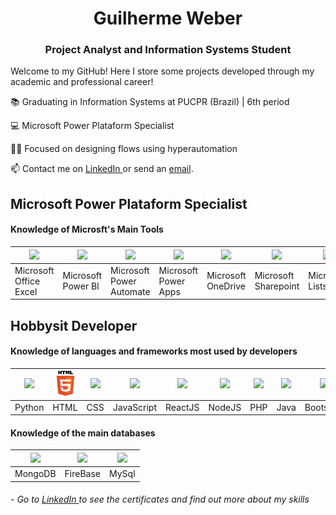 <h1 align="center"> Guilherme Weber </h1>
<h3 align="center"> Project Analyst and Information Systems Student </h3>

<p> Welcome to my GitHub! Here I store some projects developed through my academic and professional career! </p>
<p> 📚 Graduating in Information Systems at PUCPR (Brazil) | 6th period </p>
<p> 💻 Microsoft Power Plataform Specialist </p>
<p> 👨‍💻 Focused on designing flows using hyperautomation </p>
<p> 📫 Contact me on <a href="https://www.linkedin.com/in/weberguilherme/"> LinkedIn </a> or send an <a href="mailto:weber_guilherme@outlook.com"> email</a>. </p>

<h2> Microsoft Power Plataform Specialist </h2>
<h4> Knowledge of Microsft's Main Tools </h4>
<table>
  <thead>
    <th> <img height="40"src="https://download.logo.wine/logo/Microsoft_Excel/Microsoft_Excel-Logo.wine.png"> </th>
    <th> <img height="40"src="https://upload.wikimedia.org/wikipedia/commons/thumb/c/cf/New_Power_BI_Logo.svg/630px-New_Power_BI_Logo.svg.png"></th>
    <th> <img height="40"src="https://cdn.techcommunity.microsoft.com/assets/PowerPlatform/xuPlE1EJ_400x400.png"> </th>
    <th> <img height="40"src="https://summitbajracharya.com.np/wp-content/uploads/2020/10/powerapp-2020-icon-1024x1024.png"> </th>
    <th> <img height="32"src="https://logosmarcas.net/wp-content/uploads/2022/04/OneDrive-Simbolo.png"> </th>
    <th> <img height="40"src="https://upload.wikimedia.org/wikipedia/commons/thumb/e/e1/Microsoft_Office_SharePoint_%282019%E2%80%93present%29.svg/2097px-Microsoft_Office_SharePoint_%282019%E2%80%93present%29.svg.png"> </th>
    <th> <img height="40"src="https://upload.wikimedia.org/wikipedia/commons/thumb/a/ad/Microsoft_Lists_%282020-present%29.svg/1200px-Microsoft_Lists_%282020-present%29.svg.png"> </th>
    <th> <img height="40"src="https://logodownload.org/wp-content/uploads/2021/08/microsoft-teams-logo-1.png"> </th>
    <th> <img height="40"src="https://upload.wikimedia.org/wikipedia/commons/4/49/Microsoft_Bookings_logo.png"> </th>
    <th> <img height="40"src="https://logospng.org/download/microsoft-outlook/logo-microsoft-outlook-1024.png"> </th>
    <th> <img height="40"src="https://upload.wikimedia.org/wikipedia/commons/thumb/5/5f/Microsoft_Office_logo_%282019%E2%80%93present%29.svg/768px-Microsoft_Office_logo_%282019%E2%80%93present%29.svg.png"> </th>
    <th> <img height="40"src="https://cursosbig.com.br/wp-content/uploads/2019/03/logo-visual-basic-net-vb.png.webp"> </th>
    <th> <img height="40"src="https://swimburger.net/media/ppnn3pcl/azure.png"> </th>
  </thead>
  <tr>
    <td> Microsoft Office Excel </td>
    <td> Microsoft Power BI </td>
    <td> Microsoft Power Automate </td>
    <td> Microsoft Power Apps </td>
    <td> Microsoft OneDrive </td>
    <td> Microsoft Sharepoint </td>
    <td> Microsoft Lists </td>
    <td> Microsoft Teams </td>
    <td> Microsoft Bookings </td>
    <td> Microsoft Outlook </td>
    <td> Microsoft Office Package </td>
    <td> Visual Basic Application </td>
    <td> Azure </td>
  </tr>
 </table>


<h2> Hobbysit Developer </h2>
<h4> Knowledge of languages and frameworks most used by developers </h4>
<table>
  <thead>
    <th> <img height="40"src="https://upload.wikimedia.org/wikipedia/commons/thumb/0/0a/Python.svg/2048px-Python.svg.png"> </th>
    <th> <img height="40"src="https://raw.githubusercontent.com/github/explore/80688e429a7d4ef2fca1e82350fe8e3517d3494d/topics/html/html.png"> </th>
    <th> <img height="40"src="https://logodownload.org/wp-content/uploads/2017/04/css-3-logo-1.png"> </th>
    <th> <img height="32"src="https://upload.wikimedia.org/wikipedia/commons/thumb/9/99/Unofficial_JavaScript_logo_2.svg/1024px-Unofficial_JavaScript_logo_2.svg.png"> </th>
    <th> <img height="40"src="https://th.bing.com/th/id/R.66657f5dc34703daceb62cb80cf2f7d4?rik=leC2w0XocKzzXw&riu=http%3a%2f%2fwww.jsweet.org%2fwp-content%2fuploads%2f2016%2f04%2freact-logo-300x289.png&ehk=8VP5WneINrDRKOGLup9KChH5HsoEQWor%2bDYkJIHeRmI%3d&risl=&pid=ImgRaw&r=0"> </th>
    <th> <img height="40"src="https://upload.wikimedia.org/wikipedia/commons/thumb/d/d9/Node.js_logo.svg/590px-Node.js_logo.svg.png"> </th>
    <th> <img height="40"src="http://pngimg.com/uploads/php/php_PNG35.png"> </th>
    <th> <img height="40"src="https://www.ifpe.edu.br/campus/palmares/noticias/curso-de-extensao-em-java/javalogo.png/@@images/bf2f5d2c-6545-43bc-b187-9d01c6875d56.png"></th>
    <th> <img height="40"src="https://upload.wikimedia.org/wikipedia/commons/thumb/b/b2/Bootstrap_logo.svg/2560px-Bootstrap_logo.svg.png"> </th>
  </thead>
  <tr>
    <td> Python </td>
    <td> HTML </td>
    <td> CSS </td>
    <td> JavaScript </td>
    <td> ReactJS </td>
    <td> NodeJS </td>
    <td> PHP </td>
    <td> Java </td>
    <td> Bootstrap </td>
  </tr>
 </table>

<h4> Knowledge of the main databases </h4>
<table>
  <thead>
    <th> <img height="40"src="https://toppng.com/public/uploads/thumbnail/9kib-354x415-unnamed-mongodb-logo-sv-1156286072355jpx03rnf.png"> </th>
    <th> <img height="40"src="https://th.bing.com/th/id/R.c521e7e67222276a6860665a46813cc6?rik=AoUIOAvVTiB1cQ&riu=http%3a%2f%2fpluspng.com%2fimg-png%2ffirebase-logo-png-firebase-logo-png-transparent-amp-svg-vector-pluspng-2400x3291.png&ehk=YpYeUgKU5BtUZmTIpsZiQ5pFGAOc5w0Xm5klm2orTIg%3d&risl=&pid=ImgRaw&r=0"></th>
    <th> <img height="40"src="https://marcas-logos.net/wp-content/uploads/2020/11/MySQL-logo.png"> </th>
  </thead>
  <tr>
    <td> MongoDB </td>
    <td> FireBase </td>
    <td> MySql </td>
  </tr>
 </table>

<h6> - Go to <a href="https://www.linkedin.com/in/weberguilherme/"> LinkedIn </a> to see the certificates and find out more about my skills </h6>
